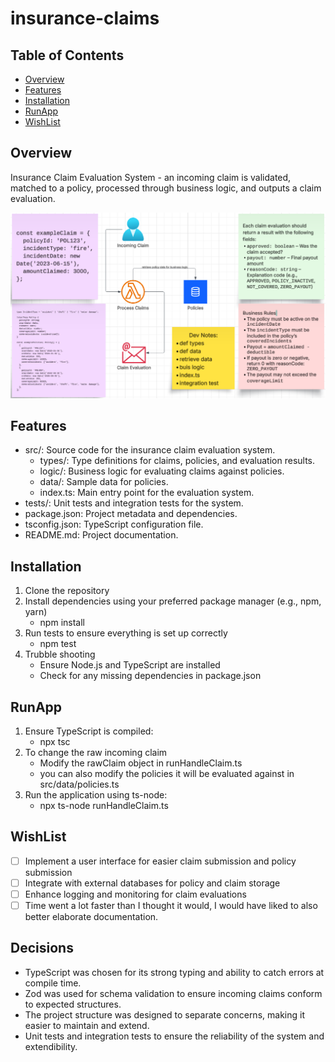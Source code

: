 # insurance-claims

## Table of Contents
- [Overview](#overview)
- [Features](#features)
- [Installation](#installation)
- [RunApp](#runApp)
- [WishList](#wishlist)

## Overview
Insurance Claim Evaluation System - an incoming claim is validated, matched to a policy, processed through business logic, and outputs a claim evaluation. 

![img.png](img.png)

## Features
- src/: Source code for the insurance claim evaluation system.
    - types/: Type definitions for claims, policies, and evaluation results.
    - logic/: Business logic for evaluating claims against policies.
    - data/: Sample data for policies.
    - index.ts: Main entry point for the evaluation system.
- tests/: Unit tests and integration tests for the system.
- package.json: Project metadata and dependencies.
- tsconfig.json: TypeScript configuration file.
- README.md: Project documentation.

## Installation
1. Clone the repository
2. Install dependencies using your preferred package manager (e.g., npm, yarn)
    - npm install
4. Run tests to ensure everything is set up correctly
    - npm test
5. Trubble shooting
    - Ensure Node.js and TypeScript are installed
    - Check for any missing dependencies in package.json

## RunApp
1. Ensure TypeScript is compiled:
   - npx tsc
2. To change the raw incoming claim
   - Modify the rawClaim object in runHandleClaim.ts
   - you can also modify the policies it will be evaluated against in src/data/policies.ts
3. Run the application using ts-node:
   - npx ts-node runHandleClaim.ts

## WishList
- [ ] Implement a user interface for easier claim submission and policy submission
- [ ] Integrate with external databases for policy and claim storage
- [ ] Enhance logging and monitoring for claim evaluations
- [ ] Time went a lot faster than I thought it would, I would have liked to also better elaborate documentation.

## Decisions
- TypeScript was chosen for its strong typing and ability to catch errors at compile time.
- Zod was used for schema validation to ensure incoming claims conform to expected structures.
- The project structure was designed to separate concerns, making it easier to maintain and extend.
- Unit tests and integration tests to ensure the reliability of the system and extendibility.
